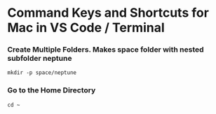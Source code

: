 # Command Keys and Shortcuts for Mac in VS Code / Terminal

### Create Multiple Folders. Makes space folder with nested subfolder neptune

    mkdir -p space/neptune

### Go to the Home Directory

    cd ~
